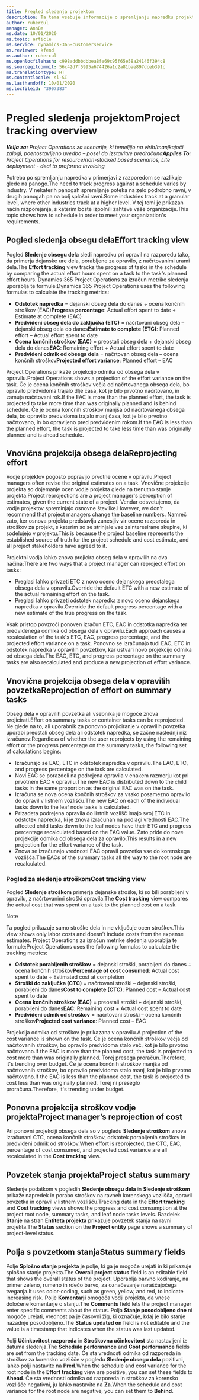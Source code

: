 ```yaml
---
title: Pregled sledenja projektom
description: Ta tema vsebuje informacije o spremljanju napredku projekta in porabi stroškov.
author: ruhercul
manager: AnnBe
ms.date: 10/01/2020
ms.topic: article
ms.service: dynamics-365-customerservice
ms.reviewer: kfend
ms.author: ruhercul
ms.openlocfilehash: c998addbbdbbea8fe69c95f65e58a24146f394c8
ms.sourcegitcommit: 56c42d7f5995a674426a1c2a81bae897dceb391c
ms.translationtype: HT
ms.contentlocale: sl-SI
ms.lasthandoff: 10/01/2020
ms.locfileid: "3907383"
---
```

# <a name="project-tracking-overview"></a><span data-ttu-id="1dd69-103">Pregled sledenja projektom</span><span class="sxs-lookup"><span data-stu-id="1dd69-103">Project tracking overview</span></span>

<span data-ttu-id="1dd69-104">_**Velja za:** Project Operations za scenarije, ki temeljijo na virih/manjkajoči zalogi, poenostavljeno uvedbo – posel do izstavitve predračuna_</span><span class="sxs-lookup"><span data-stu-id="1dd69-104">_**Applies To:** Project Operations for resource/non-stocked based scenarios, Lite deployment - deal to proforma invoicing_</span></span>

<span data-ttu-id="1dd69-105">Potreba po spremljanju napredka v primerjavi z razporedom se razlikuje glede na panogo.</span><span class="sxs-lookup"><span data-stu-id="1dd69-105">The need to track progress against a schedule varies by industry.</span></span> <span data-ttu-id="1dd69-106">V nekaterih panogah spremljanje poteka na zelo podrobno ravni, v drugih panogah pa na bolj splošni ravni.</span><span class="sxs-lookup"><span data-stu-id="1dd69-106">Some industries track at a granular level, where other industries track at a higher level.</span></span> <span data-ttu-id="1dd69-107">V tej temi je prikazan način razporejanja, s katerim boste izpolnili zahteve vaše organizacije.</span><span class="sxs-lookup"><span data-stu-id="1dd69-107">This topic shows how to schedule in order to meet your organization's requirements.</span></span>

## <a name="effort-tracking-view"></a><span data-ttu-id="1dd69-108">Pogled sledenja obsegu dela</span><span class="sxs-lookup"><span data-stu-id="1dd69-108">Effort tracking view</span></span>

<span data-ttu-id="1dd69-109">Pogled **Sledenje obsegu dela** sledi napredku pri opravil na razporedu tako, da primerja dejanske ure dela, porabljene za opravilo, z načrtovanimi urami dela.</span><span class="sxs-lookup"><span data-stu-id="1dd69-109">The **Effort tracking** view tracks the progress of tasks in the schedule by comparing the actual effort hours spent on a task to the task's planned effort hours.</span></span> <span data-ttu-id="1dd69-110">Dynamics 365 Project Operations za izračun metrike sledenja uporablja te formule:</span><span class="sxs-lookup"><span data-stu-id="1dd69-110">Dynamics 365 Project Operations uses the following formulas to calculate the tracking metrics:</span></span>

- <span data-ttu-id="1dd69-111">**Odstotek napredka** = dejanski obseg dela do danes ÷ ocena končnih stroškov (EAC)</span><span class="sxs-lookup"><span data-stu-id="1dd69-111">**Progress percentage**: Actual effort spent to date ÷ Estimate at complete (EAC)</span></span> 
- <span data-ttu-id="1dd69-112">**Predvideni obseg dela do zaključka (ETC)** = načrtovani obseg dela – dejanski obseg dela do danes</span><span class="sxs-lookup"><span data-stu-id="1dd69-112">**Estimate to complete (ETC)**: Planned effort – Actual effort spent to date</span></span> 
- <span data-ttu-id="1dd69-113">**Ocena končnih stroškov (EAC)** = preostali obseg dela + dejanski obseg dela do danes</span><span class="sxs-lookup"><span data-stu-id="1dd69-113">**EAC**: Remaining effort + Actual effort spent to date</span></span> 
- <span data-ttu-id="1dd69-114">**Predvideni odmik od obsega dela** = načrtovan obseg dela – ocena končnih stroškov</span><span class="sxs-lookup"><span data-stu-id="1dd69-114">**Projected effort variance**: Planned effort – EAC</span></span>

<span data-ttu-id="1dd69-115">Project Operations prikaže projekcijo odmika od obsega dela v opravilu.</span><span class="sxs-lookup"><span data-stu-id="1dd69-115">Project Operations shows a projection of the effort variance on the task.</span></span> <span data-ttu-id="1dd69-116">Če je ocena končnih stroškov večja od načrtovanega obsega dela, bo opravilo predvidoma trajalo dlje časa, kot je bilo prvotno načrtovano, in zamuja načrtovani rok.</span><span class="sxs-lookup"><span data-stu-id="1dd69-116">If the EAC is more than the planned effort, the task is projected to take more time than was originally planned and is behind schedule.</span></span> <span data-ttu-id="1dd69-117">Če je ocena končnih stroškov manjša od načrtovanega obsega dela, bo opravilo predvidoma trajalo manj časa, kot je bilo prvotno načrtovano, in bo opravljeno pred predvidenim rokom.</span><span class="sxs-lookup"><span data-stu-id="1dd69-117">If the EAC is less than the planned effort, the task is projected to take less time than was originally planned and is ahead schedule.</span></span>

## <a name="reprojecting-effort"></a><span data-ttu-id="1dd69-118">Vnovična projekcija obsega dela</span><span class="sxs-lookup"><span data-stu-id="1dd69-118">Reprojecting effort</span></span>

<span data-ttu-id="1dd69-119">Vodje projektov pogosto popravijo prvotne ocene v opravilu.</span><span class="sxs-lookup"><span data-stu-id="1dd69-119">Project managers often revise the original estimates on a task.</span></span> <span data-ttu-id="1dd69-120">Vnovične projekcije projekta so dojemanje ocen vodje projekta glede na trenutno stanje projekta.</span><span class="sxs-lookup"><span data-stu-id="1dd69-120">Project reprojections are a project manager's perception of estimates, given the current state of a project.</span></span> <span data-ttu-id="1dd69-121">Vendar odsvetujemo, da vodje projektov spreminjajo osnovne številke.</span><span class="sxs-lookup"><span data-stu-id="1dd69-121">However, we don't recommend that project managers change the baseline numbers.</span></span> <span data-ttu-id="1dd69-122">Namreč zato, ker osnova projekta predstavlja zanesljiv vir ocene razporeda in stroškov za projekt, s katerim so se strinjale vse zainteresirane skupine, ki sodelujejo v projektu.</span><span class="sxs-lookup"><span data-stu-id="1dd69-122">This is because the project baseline represents the established source of truth for the project schedule and cost estimate, and all project stakeholders have agreed to it.</span></span>

<span data-ttu-id="1dd69-123">Projektni vodja lahko znova projicira obseg dela v opravilih na dva načina:</span><span class="sxs-lookup"><span data-stu-id="1dd69-123">There are two ways that a project manager can reproject effort on tasks:</span></span>

- <span data-ttu-id="1dd69-124">Preglasi lahko privzeti ETC z novo oceno dejanskega preostalega obsega dela v opravilu.</span><span class="sxs-lookup"><span data-stu-id="1dd69-124">Override the default ETC with a new estimate of the actual remaining effort on the task.</span></span> 
- <span data-ttu-id="1dd69-125">Preglasi lahko privzeti odstotek napredka z novo oceno dejanskega napredka v opravilu.</span><span class="sxs-lookup"><span data-stu-id="1dd69-125">Override the default progress percentage with a new estimate of the true progress on the task.</span></span>

<span data-ttu-id="1dd69-126">Vsak pristop povzroči ponoven izračun ETC, EAC in odstotka napredka ter predvidenega odmika od obsega dela v opravilu.</span><span class="sxs-lookup"><span data-stu-id="1dd69-126">Each approach causes a recalculation of the task's ETC, EAC, progress percentage, and the projected effort variance on a task.</span></span> <span data-ttu-id="1dd69-127">Ponovno se izračunajo tudi EAC, ETC in odstotek napredka v opravilih povzetkov, kar ustvari novo projekcijo odmika od obsega dela.</span><span class="sxs-lookup"><span data-stu-id="1dd69-127">The EAC, ETC, and progress percentage on the summary tasks are also recalculated and produce a new projection of effort variance.</span></span>

## <a name="reprojection-of-effort-on-summary-tasks"></a><span data-ttu-id="1dd69-128">Vnovična projekcija obsega dela v opravilih povzetka</span><span class="sxs-lookup"><span data-stu-id="1dd69-128">Reprojection of effort on summary tasks</span></span>

<span data-ttu-id="1dd69-129">Obseg dela v opravilih povzetka ali vsebnika je mogoče znova projicirati.</span><span class="sxs-lookup"><span data-stu-id="1dd69-129">Effort on summary tasks or container tasks can be reprojected.</span></span> <span data-ttu-id="1dd69-130">Ne glede na to, ali uporabnik za ponovno projiciranje v opravilih povzetka uporabi preostali obseg dela ali odstotek napredka, se začne naslednji niz izračunov:</span><span class="sxs-lookup"><span data-stu-id="1dd69-130">Regardless of whether the user reprojects by using the remaining effort or the progress percentage on the summary tasks, the following set of calculations begins:</span></span>

- <span data-ttu-id="1dd69-131">Izračunajo se EAC, ETC in odstotek napredka v opravilu.</span><span class="sxs-lookup"><span data-stu-id="1dd69-131">The EAC, ETC, and progress percentage on the task are calculated.</span></span>
- <span data-ttu-id="1dd69-132">Novi EAC se porazdeli na podrejena opravila v enakem razmerju kot pri prvotnem EAC v opravilu.</span><span class="sxs-lookup"><span data-stu-id="1dd69-132">The new EAC is distributed down to the child tasks in the same proportion as the original EAC was on the task.</span></span>
- <span data-ttu-id="1dd69-133">Izračuna se nova ocena končnih stroškov za vsako posamezno opravilo do opravil v listnem vozlišču.</span><span class="sxs-lookup"><span data-stu-id="1dd69-133">The new EAC on each of the individual tasks down to the leaf node tasks is calculated.</span></span> 
- <span data-ttu-id="1dd69-134">Prizadeta podrejena opravila do listnih vozlišč imajo svoj ETC in odstotek napredka, ki je znova izračunan na podlagi vrednosti EAC.</span><span class="sxs-lookup"><span data-stu-id="1dd69-134">The affected child tasks down to the leaf nodes have their ETC and progress percentage recalculated based on the EAC value.</span></span> <span data-ttu-id="1dd69-135">Zato pride do nove projekcije odmika od obsega dela za opravilo.</span><span class="sxs-lookup"><span data-stu-id="1dd69-135">This results in a new projection for the effort variance of the task.</span></span> 
- <span data-ttu-id="1dd69-136">Znova se izračunajo vrednosti EAC opravil povzetka vse do korenskega vozlišča.</span><span class="sxs-lookup"><span data-stu-id="1dd69-136">The EACs of the summary tasks all the way to the root node are recalculated.</span></span>

### <a name="cost-tracking-view"></a><span data-ttu-id="1dd69-137">Pogled za sledenje stroškom</span><span class="sxs-lookup"><span data-stu-id="1dd69-137">Cost tracking view</span></span> 

<span data-ttu-id="1dd69-138">Pogled **Sledenje stroškom** primerja dejanske stroške, ki so bili porabljeni v opravilu, z načrtovanimi stroški opravila.</span><span class="sxs-lookup"><span data-stu-id="1dd69-138">The **Cost tracking** view compares the actual cost that was spent on a task to the planned cost on a task.</span></span> 

> [!NOTE]
> <span data-ttu-id="1dd69-139">Ta pogled prikazuje samo stroške dela in ne vključuje ocen stroškov.</span><span class="sxs-lookup"><span data-stu-id="1dd69-139">This view shows only labor costs and doesn’t include costs from the expense estimates.</span></span> <span data-ttu-id="1dd69-140">Project Operations za izračun metrike sledenja uporablja te formule:</span><span class="sxs-lookup"><span data-stu-id="1dd69-140">Project Operations uses the following formulas to calculate the tracking metrics:</span></span>

- <span data-ttu-id="1dd69-141">**Odstotek porabljenih stroškov** = dejanski stroški, porabljeni do danes ÷ ocena končnih stroškov</span><span class="sxs-lookup"><span data-stu-id="1dd69-141">**Percentage of cost consumed**: Actual cost spent to date ÷ Estimated cost at completion</span></span>
- <span data-ttu-id="1dd69-142">**Stroški do zaključka (CTC)** = načrtovani stroški – dejanski stroški, porabljeni do danes</span><span class="sxs-lookup"><span data-stu-id="1dd69-142">**Cost to complete (CTC)**: Planned cost – Actual cost spent to date</span></span>
- <span data-ttu-id="1dd69-143">**Ocena končnih stroškov (EAC)** = preostali stroški + dejanski stroški, porabljeni do danes</span><span class="sxs-lookup"><span data-stu-id="1dd69-143">**EAC**: Remaining cost + Actual cost spent to date</span></span>
- <span data-ttu-id="1dd69-144">**Predvideni odmik od stroškov** = načrtovani stroški – ocena končnih stroškov</span><span class="sxs-lookup"><span data-stu-id="1dd69-144">**Projected cost variance**: Planned cost – EAC</span></span>

<span data-ttu-id="1dd69-145">Projekcija odmika od stroškov je prikazana v opravilu.</span><span class="sxs-lookup"><span data-stu-id="1dd69-145">A projection of the cost variance is shown on the task.</span></span> <span data-ttu-id="1dd69-146">Če je ocena končnih stroškov večja od načrtovanih stroškov, bo opravilo predvidoma stalo več, kot je bilo prvotno načrtovano.</span><span class="sxs-lookup"><span data-stu-id="1dd69-146">If the EAC is more than the planned cost, the task is projected to cost more than was originally planned.</span></span> <span data-ttu-id="1dd69-147">Torej presega proračun.</span><span class="sxs-lookup"><span data-stu-id="1dd69-147">Therefore, it's trending over budget.</span></span> <span data-ttu-id="1dd69-148">Če je ocena končnih stroškov manjša od načrtovanih stroškov, bo opravilo predvidoma stalo manj, kot je bilo prvotno načrtovano.</span><span class="sxs-lookup"><span data-stu-id="1dd69-148">If the EAC is less than the planned cost, the task is projected to cost less than was originally planned.</span></span> <span data-ttu-id="1dd69-149">Torej ni preseglo proračuna.</span><span class="sxs-lookup"><span data-stu-id="1dd69-149">Therefore, it's trending under budget.</span></span>

## <a name="project-managers-reprojection-of-cost"></a><span data-ttu-id="1dd69-150">Ponovna projekcija stroškov vodje projekta</span><span class="sxs-lookup"><span data-stu-id="1dd69-150">Project manager’s reprojection of cost</span></span>

<span data-ttu-id="1dd69-151">Pri ponovni projekciji obsega dela so v pogledu **Sledenje stroškom** znova izračunani CTC, ocena končnih stroškov, odstotek porabljenih stroškov in predvideni odmik od stroškov.</span><span class="sxs-lookup"><span data-stu-id="1dd69-151">When effort is reprojected, the CTC, EAC, percentage of cost consumed, and projected cost variance are all recalculated in the **Cost tracking** view.</span></span>

## <a name="project-status-summary"></a><span data-ttu-id="1dd69-152">Povzetek stanja projekta</span><span class="sxs-lookup"><span data-stu-id="1dd69-152">Project status summary</span></span>

<span data-ttu-id="1dd69-153">Sledenje podatkom v pogledih **Sledenje obsegu dela** in **Sledenje stroškom** prikaže napredek in porabo stroškov na ravneh korenskega vozlišča, opravil povzetka in opravil v listnem vozlišču.</span><span class="sxs-lookup"><span data-stu-id="1dd69-153">Tracking data in the **Effort tracking** and **Cost tracking** views shows the progress and cost consumption at the project root node, summary tasks, and leaf node tasks levels.</span></span> <span data-ttu-id="1dd69-154">Razdelek **Stanje** na stran **Entiteta projekta** prikazuje povzetek stanja na ravni projekta.</span><span class="sxs-lookup"><span data-stu-id="1dd69-154">The **Status** section on the **Project entity** page shows a summary of project-level status.</span></span>

## <a name="status-summary-fields"></a><span data-ttu-id="1dd69-155">Polja s povzetkom stanja</span><span class="sxs-lookup"><span data-stu-id="1dd69-155">Status summary fields</span></span>

<span data-ttu-id="1dd69-156">Polje **Splošno stanje projekta** je polje, ki ga je mogoče urejati in ki prikazuje splošno stanje projekta.</span><span class="sxs-lookup"><span data-stu-id="1dd69-156">The **Overall project status** field is an editable field that shows the overall status of the project.</span></span> <span data-ttu-id="1dd69-157">Uporablja barvno kodiranje, na primer zeleno, rumeno in rdečo barvo, za označevanje naraščajočega tveganja.</span><span class="sxs-lookup"><span data-stu-id="1dd69-157">It uses color-coding, such as green, yellow, and red, to indicate increasing risk.</span></span> <span data-ttu-id="1dd69-158">Polje **Komentarji** omogoča vodji projekta, da vnese določene komentarje o stanju.</span><span class="sxs-lookup"><span data-stu-id="1dd69-158">The **Comments** field lets the project manager enter specific comments about the status.</span></span> <span data-ttu-id="1dd69-159">Polja **Stanje posodobljeno dne** ni mogoče urejati, vrednost pa je časovni žig, ki označuje, kdaj je bilo stanje nazadnje posodobljeno.</span><span class="sxs-lookup"><span data-stu-id="1dd69-159">The **Status updated on** field is not editable and the value is a timestamp that indicates when the status was last updated.</span></span>

<span data-ttu-id="1dd69-160">Polji **Učinkovitost razporeda** in **Stroškovna učinkovitost** sta nastavljeni iz datuma sledenja.</span><span class="sxs-lookup"><span data-stu-id="1dd69-160">The **Schedule performance** and **Cost performance** fields are set from the tracking date.</span></span> <span data-ttu-id="1dd69-161">Če sta vrednosti odmika od razporeda in stroškov za korensko vozlišče v pogledu **Sledenje obsegu dela** pozitivni, lahko polji nastavite na **Pred**.</span><span class="sxs-lookup"><span data-stu-id="1dd69-161">When the schedule and cost variance for the root node in the **Effort tracking** view are positive, you can set these fields to **Ahead**.</span></span> <span data-ttu-id="1dd69-162">Če sta vrednosti odmika od razporeda in stroškov za korensko vozlišče negativni, ju lahko nastavite na **Za**.</span><span class="sxs-lookup"><span data-stu-id="1dd69-162">When the schedule and cost variance for the root node are negative, you can set them to **Behind**.</span></span>
